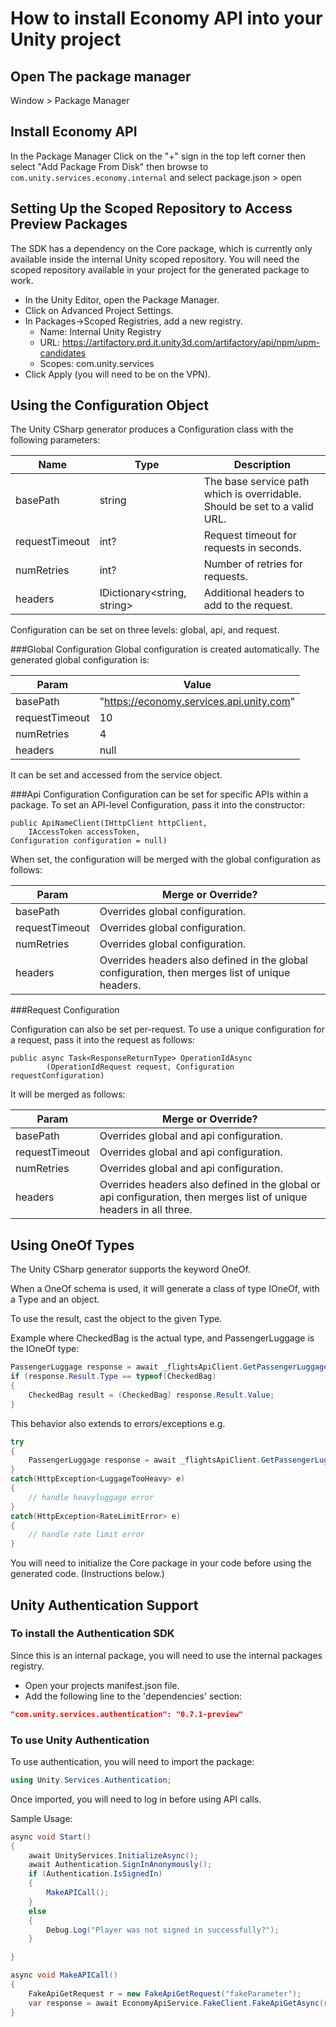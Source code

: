 # How to install Economy API into your Unity project

## Open The package manager

Window > Package Manager

## Install Economy API

In the Package Manager Click on the "+" sign in the top left corner then select "Add Package From Disk" then browse to
`com.unity.services.economy.internal` and select package.json > open

## Setting Up the Scoped Repository to Access Preview Packages
The SDK has a dependency on the Core package, which is currently only available inside the internal Unity scoped repository.
You will need the scoped repository available in your project for the generated package to work.

* In the Unity Editor, open the Package Manager.
* Click on Advanced Project Settings.
* In Packages->Scoped Registries, add a new registry.
    * Name: Internal Unity Registry
    * URL: https://artifactory.prd.it.unity3d.com/artifactory/api/npm/upm-candidates
    * Scopes: com.unity.services
* Click Apply (you will need to be on the VPN).

## Using the Configuration Object
The Unity CSharp generator produces a Configuration class with the following parameters:

| Name      | Type | Description |
| ----------- | ----------- | ----------- |
|basePath| string | The base service path which is overridable. Should be set to a valid URL.|
|requestTimeout| int? | Request timeout for requests in seconds. |
|numRetries | int? | Number of retries for requests.|
|headers| IDictionary<string, string> | Additional headers to add to the request.|

Configuration can be set on three levels: global, api, and request.

###Global Configuration
Global configuration is created automatically. The generated global configuration is:

| Param      | Value |
| ----------- | ----------- |
|basePath| "https://economy.services.api.unity.com"|
|requestTimeout| 10 |
|numRetries | 4 |
|headers| null |

It can be set and accessed from the service object.

###Api Configuration
Configuration can be set for specific APIs within a package. To set an API-level Configuration, pass it into the constructor:

```
public ApiNameClient(IHttpClient httpClient,
    IAccessToken accessToken,
Configuration configuration = null)
```

When set, the configuration will be merged with the global configuration as follows:

| Param      | Merge or Override? |
| ----------- | ----------- |
|basePath| Overrides global configuration.|
|requestTimeout| Overrides global configuration. |
|numRetries | Overrides global configuration. |
|headers| Overrides headers also defined in the global configuration, then merges list of unique headers. |

###Request Configuration

Configuration can also be set per-request. To use a unique configuration for a request, pass it into the request as follows:

```
public async Task<ResponseReturnType> OperationIdAsync
        (OperationIdRequest request, Configuration requestConfiguration)
```

It will be merged as follows:

| Param      | Merge or Override? |
| ----------- | ----------- |
|basePath| Overrides global and api configuration.|
|requestTimeout| Overrides global and api configuration. |
|numRetries | Overrides global and api configuration. |
|headers| Overrides headers also defined in the global or api configuration, then merges list of unique headers in all three. |

## Using OneOf Types
The Unity CSharp generator supports the keyword OneOf.

When a OneOf schema is used, it will generate a class of type IOneOf, with a Type and an object.

To use the result, cast the object to the given Type.

Example where CheckedBag is the actual type, and PassengerLuggage is the IOneOf type:
```csharp
PassengerLuggage response = await _flightsApiClient.GetPassengerLuggageAsync(request);
if (response.Result.Type == typeof(CheckedBag)
{
    CheckedBag result = (CheckedBag) response.Result.Value;
}
```

This behavior also extends to errors/exceptions e.g.

```csharp
try
{
    PassengerLuggage response = await _flightsApiClient.GetPassengerLuggageAsync(request);
}
catch(HttpException<LuggageTooHeavy> e)
{
    // handle heavyluggage error
}
catch(HttpException<RateLimitError> e)
{
    // handle rate limit error
}
```

You will need to initialize the Core package in your code before using the generated code. (Instructions below.)
## Unity Authentication Support

### To install the Authentication SDK
Since this is an internal package, you will need to use the internal packages registry.

* Open your projects manifest.json file.
* Add the following line to the 'dependencies' section:
```json
"com.unity.services.authentication": "0.7.1-preview"
```

### To use Unity Authentication
To use authentication, you will need to import the package:
```csharp
using Unity.Services.Authentication;
```

Once imported, you will need to log in before using API calls.

Sample Usage:
```csharp
async void Start()
{
    await UnityServices.InitializeAsync();
    await Authentication.SignInAnonymously();
    if (Authentication.IsSignedIn)
    {
        MakeAPICall();
    }
    else
    {
        Debug.Log("Player was not signed in successfully?");
    }

}

async void MakeAPICall()
{
    FakeApiGetRequest r = new FakeApiGetRequest("fakeParameter");
    var response = await EconomyApiService.FakeClient.FakeApiGetAsync(r);
}
```


